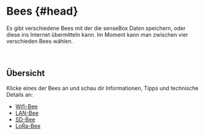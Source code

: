 # Bees {#head}
<div class="description">Es gibt verschiedene Bees mit der die senseBox Daten speichern, oder diese ins Internet übermitteln kann. Im Moment kann man zwischen vier verschieden Bees wählen.</div>

<div class="line">
    <br>
    <br>
</div>

## Übersicht

Klicke eines der Bees an und schau dir Informationen, Tipps und technische Details an:
* [Wifi-Bee](wifi.md)
* [LAN-Bee](lan.md)
* [SD-Bee](sd.md)
* [LoRa-Bee](lora.md)